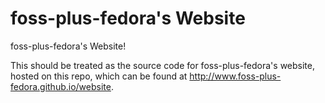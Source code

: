 # foss-plus-fedora's Website
foss-plus-fedora's Website!

This should be treated as the source code for foss-plus-fedora's website, hosted on this repo, which can be found at http://www.foss-plus-fedora.github.io/website.
